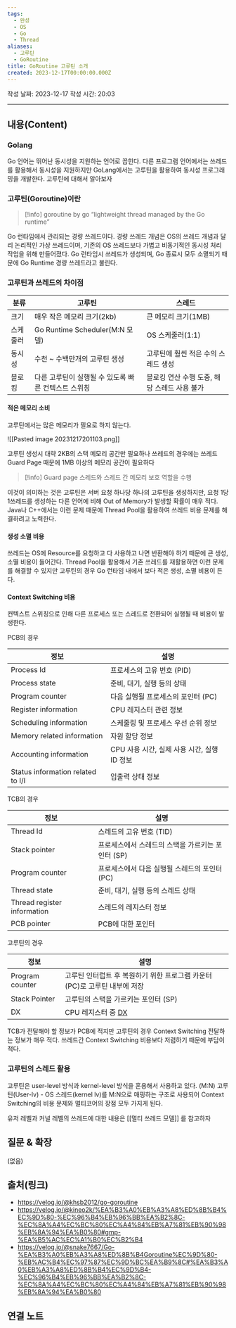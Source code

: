 ```yaml
---
tags:
  - 완성
  - OS
  - Go
  - Thread
aliases:
  - 고루틴
  - GoRoutine
title: GoRoutine 고루틴 소개
created: 2023-12-17T00:00:00.000Z
---
```

작성 날짜: 2023-12-17
작성 시간: 20:03


----
## 내용(Content)
### Golang

Go 언어는 뛰어난 동시성을 지원하는 언어로 꼽힌다. 다른 프로그램 언어에서는 쓰레드를 활용해서 동시성을 지원하지만 GoLang에서는 고루틴을 활용하여 동시성 프로그래밍을 개발한다.  고루틴에 대해서 알아보자

### 고루틴(Goroutine)이란

>[!info] goroutine by go
>“lightweight thread managed by the Go runtime”

Go 런타임에서 관리되는 경량 쓰레드이다. 경량 쓰레드 개념은 OS의 쓰레드 개념과 달리 논리적인 가상 쓰레드이며, 기존의 OS 쓰레드보다 가볍고 비동기적인 동시성 처리 작업을 위해 만들어졌다. Go 런타임시 쓰레드가 생성되며, Go 종료시 모두 소멸되기 때문에 Go Runtime 경량 쓰레드라고 불린다.

### 고루틴과 쓰레드의 차이점

| 분류     | 고루틴                                              | 스레드                              |
| -------- | --------------------------------------------------- | ----------------------------------- |
| 크기     | 매우 작은 메모리 크기(2kb)                          | 큰 메모리 크기(1MB)                 |
| 스케줄러 | Go Runtime Scheduler(M:N 모델)                      | OS 스케줄러(1:1)                    |
| 동시성   | 수천 ~ 수백만개의 고루틴 생성                       | 고루틴에 훨씬 적은 수의 스레드 생성 |
| 블로킹   | 다른 고루틴이 실행될 수 있도록 빠른 컨텍스트 스위칭 | 블로킹 연산 수행 도중, 해당 스레드 사용 불가                                    |

#### 적은 메모리 소비

고루틴에서는 많은 메모리가 필요로 하지 않는다.

![[Pasted image 20231217201103.png]]

고루틴 생성시 대략 2KB의 스택 메모리 공간만 필요하나 쓰레드의 경우에는 쓰레드 Guard Page 때문에 1MB 이상의 메모리 공간이 필요하다

>[!info] Guard page
>스레드와 스레드 간 메모리 보호 역할을 수행

이것이 의미하는 것은 고루틴은 서버 요청 하나당 하나의 고루틴을 생성하지만, 요청 1당 1쓰레드를 생성하는 다른 언어에 비해 Out of Memory가 발생할 확률이 매우 적다. Java나 C++에서는 이런 문제 때문에 Thread Pool을 활용하여 쓰레드 비용 문제를 해결하려고 노력한다.

#### 생성 소멸 비용
쓰레드는 OS에 Resource를 요청하고 다 사용하고 나면 반환해야 하기 때문에 큰 생성, 소멸 비용이 들어간다. Thread Pool을 활용해서 기존 쓰레드를 재활용하면 이런 문제를 해결할 수 있지만 고루틴의 경우 Go 런타임 내에서 보다 적은 생성, 소멸 비용이 든다. 

#### Context Switching 비용
컨텍스트 스위칭으로 인해 다른 프로세스 또는 스레드로 전환되어 실행될 때 비용이 발생한다.

PCB의 경우

|정보|설명|
|---|---|
|Process Id|프로세스의 고유 번호 (PID)|
|Process state|준비, 대기, 실행 등의 상태|
|Program counter|다음 실행될 프로세스의 포인터 (PC)|
|Register information|CPU 레지스터 관련 정보|
|Scheduling information|스케줄링 및 프로세스 우선 순위 정보|
|Memory related information|자원 할당 정보|
|Accounting information|CPU 사용 시간, 실제 사용 시간, 실행 ID 정보|
|Status information related to I/I|입출력 상태 정보|


TCB의 경우

| 정보                          | 설명                            |
| --------------------------- | ----------------------------- |
| Thread Id                   | 스레드의 고유 번호 (TID)              |
| Stack pointer               | 프로세스에서 스레드의 스택을 가르키는 포인터 (SP) |
| Program counter             | 프로세스에서 다음 실행될 스레드의 포인터 (PC)   |
| Thread state                | 준비, 대기, 실행 등의 스레드 상태          |
| Thread register information | 스레드의 레지스터 정보                  |
| PCB pointer                 | PCB에 대한 포인터                   |

고루틴의 경우

|정보|설명|
|---|---|
|Program counter|고루틴 인터럽트 후 복원하기 위한 프로그램 카운터(PC)로 고루틴 내부에 저장|
|Stack Pointer|고루틴의 스택을 가르키는 포인터 (SP)|
|DX|CPU 레지스터 중 [DX](https://hongci.tistory.com/21)|

TCB가 전달해야 할 정보가 PCB에 적지만 고루틴의 경우 Context Switching 전달하는 정보가 매우 적다. 쓰레드간 Context Switching 비용보다 저렴하기 때문에 부담이 적다.


### 고루틴의 스레드 활용
고루틴은 user-level 방식과 kernel-level 방식을 혼용해서 사용하고 있다. (M:N) 고루틴(User-lv) - OS 스레드(kernel lv)를 M:N으로 매핑하는 구조로 사용되어 Context Switching의 비용 문제와 멀티코어의 장점 모두 가지게 된다.

유저 레벨과 커널 레벨의 쓰레드에 대한 내용은 [[멀티 쓰레드 모델]] 를 참고하자

## 질문 & 확장

(없음)

## 출처(링크)
- https://velog.io/@khsb2012/go-goroutine
- https://velog.io/@kineo2k/%EA%B3%A0%EB%A3%A8%ED%8B%B4%EC%9D%80-%EC%96%B4%EB%96%BB%EA%B2%8C-%EC%8A%A4%EC%BC%80%EC%A4%84%EB%A7%81%EB%90%98%EB%8A%94%EA%B0%80#gmp-%EA%B5%AC%EC%A1%B0%EC%B2%B4
- https://velog.io/@snake7667/Go-%EA%B3%A0%EB%A3%A8%ED%8B%B4Goroutine%EC%9D%80-%EB%AC%B4%EC%97%87%EC%9D%BC%EA%B9%8C#%EA%B3%A0%EB%A3%A8%ED%8B%B4%EC%9D%B4-%EC%96%B4%EB%96%BB%EA%B2%8C-%EC%8A%A4%EC%BC%80%EC%A4%84%EB%A7%81%EB%90%98%EB%8A%94%EA%B0%80

## 연결 노트





